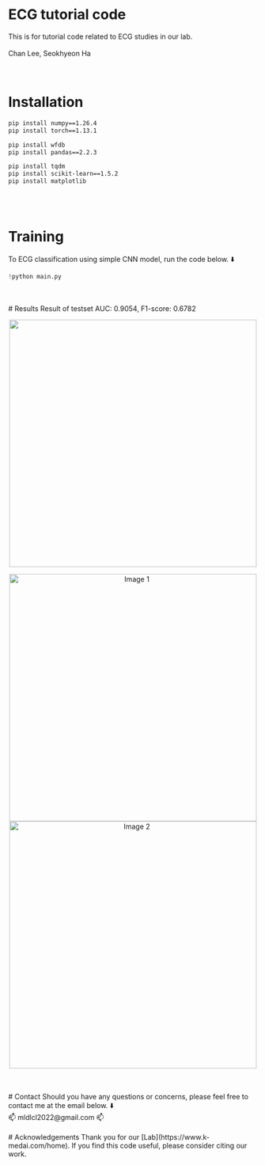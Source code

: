 # ECG tutorial code
This is for tutorial code related to ECG studies in our lab.  
</br>
Chan Lee, Seokhyeon Ha  
</br>
</br>

# Installation
```bash
pip install numpy==1.26.4
pip install torch==1.13.1

pip install wfdb
pip install pandas==2.2.3

pip install tqdm
pip install scikit-learn==1.5.2
pip install matplotlib
```
</br>
</br>

# Training
To ECG classification using simple CNN model, run the code below. ⬇️</br>
```python
!python main.py
```
</br>
</br>
# Results
Result of testset
AUC: 0.9054, F1-score: 0.6782
<p align="center">
  <img src="https://github.com/user-attachments/assets/7d57cd3f-8620-49a8-b60f-bc8291ab7035" width="500">
</p>
<p align="center">
  <img src="https://github.com/user-attachments/assets/e5d34a0b-75ee-432c-b171-fd29efb11066" alt="Image 1" width="500"/>
  <img src="https://github.com/user-attachments/assets/985fa270-00b3-44c6-b562-8d194b2f16c0" alt="Image 2" width="500"/>
</p>
</br>
</br>
# Contact
Should you have any questions or concerns, please feel free to contact me at the email below. ⬇️</br>
📫 mldlcl2022@gmail.com 📫
</br>
</br>
# Acknowledgements
Thank you for our [Lab](https://www.k-medai.com/home).  
If you find this code useful, please consider citing our work.
